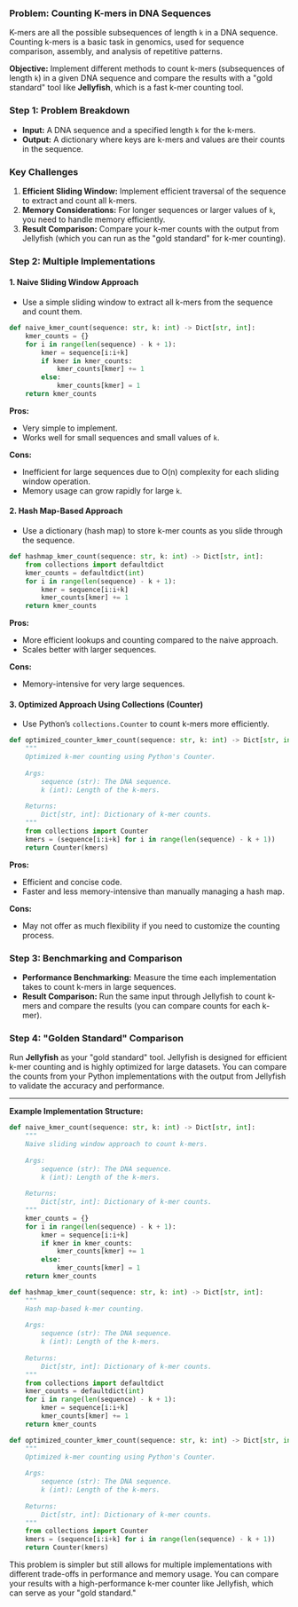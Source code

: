 ### Problem: **Counting K-mers in DNA Sequences**

K-mers are all the possible subsequences of length `k` in a DNA sequence. Counting k-mers is a basic task in genomics, used for sequence comparison, assembly, and analysis of repetitive patterns.

**Objective:** Implement different methods to count k-mers (subsequences of length `k`) in a given DNA sequence and compare the results with a "gold standard" tool like **Jellyfish**, which is a fast k-mer counting tool.

### Step 1: Problem Breakdown
- **Input:** A DNA sequence and a specified length `k` for the k-mers.
- **Output:** A dictionary where keys are k-mers and values are their counts in the sequence.

### Key Challenges
1. **Efficient Sliding Window:** Implement efficient traversal of the sequence to extract and count all k-mers.
2. **Memory Considerations:** For longer sequences or larger values of `k`, you need to handle memory efficiently.
3. **Result Comparison:** Compare your k-mer counts with the output from Jellyfish (which you can run as the "gold standard" for k-mer counting).

### Step 2: Multiple Implementations

#### 1. **Naive Sliding Window Approach**
- Use a simple sliding window to extract all k-mers from the sequence and count them.

```python
def naive_kmer_count(sequence: str, k: int) -> Dict[str, int]:
    kmer_counts = {}
    for i in range(len(sequence) - k + 1):
        kmer = sequence[i:i+k]
        if kmer in kmer_counts:
            kmer_counts[kmer] += 1
        else:
            kmer_counts[kmer] = 1
    return kmer_counts
```

**Pros:**
- Very simple to implement.
- Works well for small sequences and small values of `k`.

**Cons:**
- Inefficient for large sequences due to O(n) complexity for each sliding window operation.
- Memory usage can grow rapidly for large `k`.

#### 2. **Hash Map-Based Approach**
- Use a dictionary (hash map) to store k-mer counts as you slide through the sequence.

```python
def hashmap_kmer_count(sequence: str, k: int) -> Dict[str, int]:
    from collections import defaultdict
    kmer_counts = defaultdict(int)
    for i in range(len(sequence) - k + 1):
        kmer = sequence[i:i+k]
        kmer_counts[kmer] += 1
    return kmer_counts
```

**Pros:**
- More efficient lookups and counting compared to the naive approach.
- Scales better with larger sequences.

**Cons:**
- Memory-intensive for very large sequences.

#### 3. **Optimized Approach Using Collections (Counter)**
- Use Python’s `collections.Counter` to count k-mers more efficiently.

```python
def optimized_counter_kmer_count(sequence: str, k: int) -> Dict[str, int]:
    """
    Optimized k-mer counting using Python's Counter.
    
    Args:
        sequence (str): The DNA sequence.
        k (int): Length of the k-mers.
    
    Returns:
        Dict[str, int]: Dictionary of k-mer counts.
    """
    from collections import Counter
    kmers = (sequence[i:i+k] for i in range(len(sequence) - k + 1))
    return Counter(kmers)
```

**Pros:**
- Efficient and concise code.
- Faster and less memory-intensive than manually managing a hash map.

**Cons:**
- May not offer as much flexibility if you need to customize the counting process.

### Step 3: Benchmarking and Comparison
- **Performance Benchmarking:** Measure the time each implementation takes to count k-mers in large sequences.
- **Result Comparison:** Run the same input through Jellyfish to count k-mers and compare the results (you can compare counts for each k-mer).

### Step 4: "Golden Standard" Comparison
Run **Jellyfish** as your "gold standard" tool. Jellyfish is designed for efficient k-mer counting and is highly optimized for large datasets. You can compare the counts from your Python implementations with the output from Jellyfish to validate the accuracy and performance.

---

**Example Implementation Structure:**

```python
def naive_kmer_count(sequence: str, k: int) -> Dict[str, int]:
    """
    Naive sliding window approach to count k-mers.
    
    Args:
        sequence (str): The DNA sequence.
        k (int): Length of the k-mers.
    
    Returns:
        Dict[str, int]: Dictionary of k-mer counts.
    """
    kmer_counts = {}
    for i in range(len(sequence) - k + 1):
        kmer = sequence[i:i+k]
        if kmer in kmer_counts:
            kmer_counts[kmer] += 1
        else:
            kmer_counts[kmer] = 1
    return kmer_counts

def hashmap_kmer_count(sequence: str, k: int) -> Dict[str, int]:
    """
    Hash map-based k-mer counting.
    
    Args:
        sequence (str): The DNA sequence.
        k (int): Length of the k-mers.
    
    Returns:
        Dict[str, int]: Dictionary of k-mer counts.
    """
    from collections import defaultdict
    kmer_counts = defaultdict(int)
    for i in range(len(sequence) - k + 1):
        kmer = sequence[i:i+k]
        kmer_counts[kmer] += 1
    return kmer_counts

def optimized_counter_kmer_count(sequence: str, k: int) -> Dict[str, int]:
    """
    Optimized k-mer counting using Python's Counter.
    
    Args:
        sequence (str): The DNA sequence.
        k (int): Length of the k-mers.
    
    Returns:
        Dict[str, int]: Dictionary of k-mer counts.
    """
    from collections import Counter
    kmers = (sequence[i:i+k] for i in range(len(sequence) - k + 1))
    return Counter(kmers)
```

This problem is simpler but still allows for multiple implementations with different trade-offs in performance and memory usage. You can compare your results with a high-performance k-mer counter like Jellyfish, which can serve as your "gold standard."
